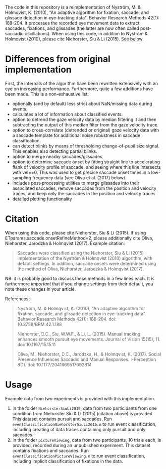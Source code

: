 The code in this repository is a reimplementation of Nyström, M. & Holmqvist, K. (2010), "An adaptive algorithm for fixation, saccade, and glissade detection in eye-tracking data". Behavior Research Methods 42(1): 188-204. It processes the recorded eye movement data to extract saccades, fixations, and glissades (the latter are now often called post-saccadic oscillations). When using this code, in addition to Nyström & Holmqvist (2010), please cite Niehorster, Siu & Li (2015). [See below](#citation).

# Differences from original implementation
First, the internals of the algorithm have been rewritten extensively with an eye on increasing performance. Furthermore, quite a few additions have been made. This is a non-exhaustive list:

  - optionally (and by default) less strict about NaN/missing data during events.
  - calculates a lot of information about classified events.
  - option to detrend the gaze velocity data by median filtering it and then subtracting the output of this median filter from the gaze velocity trace.
  - option to cross-correlate (detrended or original) gaze velocity data with a saccade template for additional noise robustness in saccade classification.
  - can detect blinks by means of thresholding change-of-pupil size signal. This enables also detecting partial blinks.
  - option to merge nearby saccades/glissades
  - option to determine saccade onset by fitting straight line to accelerating flank of velocity profile of saccade, and seeing where this line intersects with vel==0. This was used to get precise saccade onset times in a low-sampling frequency data (see Oliva et al. (2017) below).
  - includes post-processing utilities to merge glissades into their associated saccades, remove saccades from the position and velocity traces, and keep only the saccades in the position and velocity traces.
  - detailed plotting functionality

# Citation
When using this code, please cite Niehorster, Siu & Li (2015). If using ETparams.saccade.onsetRefineMethod=2, please additionally cite Oliva, Niehorster, Jarodzka & Holmqvist (2017). Example citation:
> Saccades were classified using the Niehorster, Siu & Li (2015) implementation of the Nyström & Holmqvist (2010) algorithm, with default settings. In addition, saccade onsets were determined using the method of Oliva, Niehorster, Jarodzka & Holmqvist (2017).

NB: it is probably good to discuss these methods in a few lines each. It is furthermore *important* that if you change settings from their default, you note these changes in your article.

References:
> Nyström, M. & Holmqvist, K. (2010), "An adaptive algorithm for fixation, saccade, and glissade detection in eye-tracking data". Behavior Research Methods 42(1): 188-204. doi: 10.3758/BRM.42.1.188
>
> Niehorster, D.C., Siu, W.W.F., & Li, L. (2015). Manual tracking enhances smooth pursuit eye movements. Journal of Vision 15(15), 11. doi: 10.1167/15.15.11
>
> Oliva, M., Niehorster, D.C., Jarodzka, H., & Holmqvist, K. (2017). Social Presence Influences Saccadic and Manual Responses. I-Perception 8(1). doi: 10.1177/2041669517692814

# Usage
Example data from two experiments is provided with this implementation.

  1. In the folder `NiehorsterSiuLi2015`, data from two participants from one condition from Niehorster Siu & Li (2015) (citation above) is provided. This dataset contains pursuit and saccades. Run `eventClassificationNiehorsterSiuLi2015.m` to run event classification, including creating of data traces containing only pursuit and only saccades.
  2. In the folder `pictureViewing`, data from two participants, 10 trials each, is provided, recorded during an unpublished experiment. This dataset contains fixations and saccades. Run `eventClassificationPictureViewing.m` to run event classification, including implicit classification of fixations in the data.
